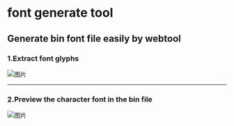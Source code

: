 # font generate tool

## Generate bin font file easily by webtool
### 1.Extract font glyphs
![图片](https://github.com/user-attachments/assets/8776c0bb-bdd0-4430-b46e-5df115539102)

-----------------------------------------------------------------------------------------
### 2.Preview the character font in the bin file
![图片](https://github.com/user-attachments/assets/56f4f0ab-4518-495b-bf7a-1c91540bdc3b)



